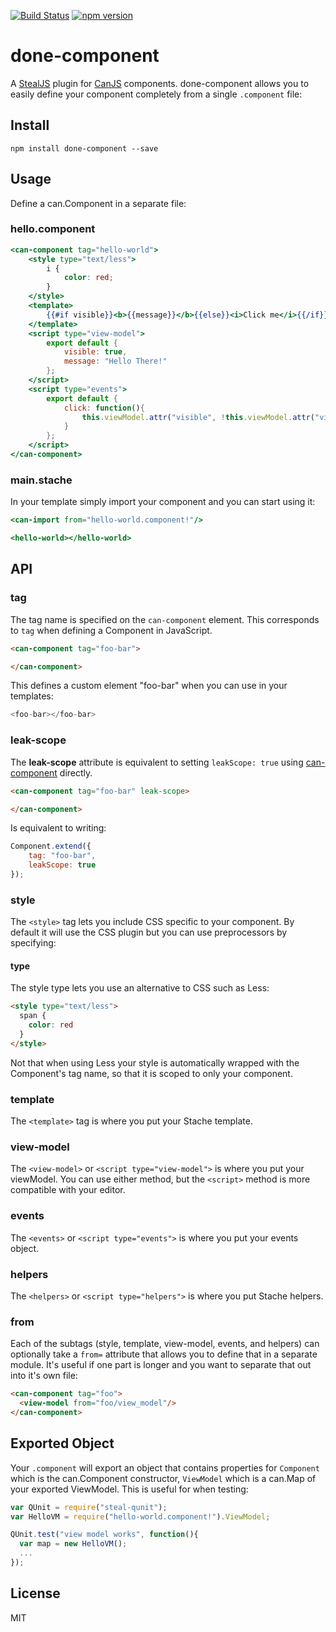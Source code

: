 [![Build Status](https://travis-ci.org/donejs/done-component.svg?branch=master)](https://travis-ci.org/stealjs/done-component)
[![npm version](https://badge.fury.io/js/done-component.svg)](http://badge.fury.io/js/done-component)

# done-component

A [StealJS](http://stealjs.com/) plugin for [CanJS](http://canjs.com/) components.  done-component allows you to easily define your component completely from a single `.component` file:

## Install

```
npm install done-component --save
```

## Usage

Define a can.Component in a separate file:

### hello.component

```mustache
<can-component tag="hello-world">
	<style type="text/less">
		i {
			color: red;
		}
	</style>
	<template>
		{{#if visible}}<b>{{message}}</b>{{else}}<i>Click me</i>{{/if}}
	</template>
	<script type="view-model">
		export default {
			visible: true,
			message: "Hello There!"
		};
	</script>
	<script type="events">
		export default {
			click: function(){
				this.viewModel.attr("visible", !this.viewModel.attr("visible"))
			}
		};
	</script>
</can-component>
```

### main.stache

In your template simply import your component and you can start using it:

```mustache
<can-import from="hello-world.component!"/>

<hello-world></hello-world>
```

## API

### tag

The tag name is specified on the `can-component` element. This corresponds to `tag` when defining a Component in JavaScript.

```html
<can-component tag="foo-bar">

</can-component>
```

This defines a custom element "foo-bar" when you can use in your templates:

```js
<foo-bar></foo-bar>
```

### leak-scope

The **leak-scope** attribute is equivalent to setting `leakScope: true` using [can-component](http://canjs.github.io/canjs/doc/can-component.html) directly.

```html
<can-component tag="foo-bar" leak-scope>

</can-component>
```

Is equivalent to writing:

```js
Component.extend({
	tag: "foo-bar",
	leakScope: true
});
```

### style

The `<style>` tag lets you include CSS specific to your component. By default it will use the CSS plugin but you can use preprocessors by specifying:

#### type

The style type lets you use an alternative to CSS such as Less:

```html
<style type="text/less">
  span {
    color: red
  }
</style>
```

Not that when using Less your style is automatically wrapped with the Component's tag name, so that it is scoped to only your component.

### template

The `<template>` tag is where you put your Stache template.

### view-model

The `<view-model>` or `<script type="view-model">` is where you put your viewModel. You can use either method, but the `<script>` method is more compatible with your editor.

### events

The `<events>` or `<script type="events">` is where you put your events object.

### helpers

The `<helpers>` or `<script type="helpers">` is where you put Stache helpers.

### from

Each of the subtags (style, template, view-model, events, and helpers) can optionally take a `from=` attribute that allows you to define that in a separate module. It's useful if one part is longer and you want to separate that out into it's own file:

```html
<can-component tag="foo">
  <view-model from="foo/view_model"/>
</can-component>
```

## Exported Object

Your `.component` will export an object that contains properties for `Component` which is the can.Component constructor, `ViewModel` which is a can.Map of your exported ViewModel.  This is useful for when testing:

```js
var QUnit = require("steal-qunit");
var HelloVM = require("hello-world.component!").ViewModel;

QUnit.test("view model works", function(){
  var map = new HelloVM();
  ...
});

```

## License

MIT
